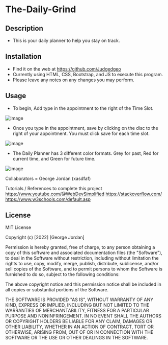 # The-Daily-Grind

## Description

- This is your daily planner to help you stay on track.

## Installation

- Find it on the web at https://github.com/Judgedgeo
- Currently using HTML, CSS, Bootstrap, and JS to execute this program.
- Please leave any notes on any changes you may perform.

## Usage

- To begin, Add type in the appointment to the right of the Time Slot.

![image](https://user-images.githubusercontent.com/115055273/212983254-c3414ae3-d80d-4870-a137-956fcd6d5ae7.png)

- Once you type in the appointment, save by clicking on the disc to the right of your appointment. You must click save for each time slot.

![image](https://user-images.githubusercontent.com/115055273/212983769-141af011-b07a-45ac-a27b-6c90cea5b35b.png)

- The Daily Planner has 3 different color formats. Grey for past, Red for current time, and Green for future time.

![image](https://user-images.githubusercontent.com/115055273/212983254-c3414ae3-d80d-4870-a137-956fcd6d5ae7.png)



Collaborators = George Jordan (xasdfaf)

Tutorials / References to complete this project
https://www.youtube.com/@WebDevSimplified
https://stackoverflow.com/
https://www.w3schools.com/default.asp


## License

MIT License

Copyright (c) [2022] [George Jordan]

Permission is hereby granted, free of charge, to any person obtaining a copy
of this software and associated documentation files (the "Software"), to deal
in the Software without restriction, including without limitation the rights
to use, copy, modify, merge, publish, distribute, sublicense, and/or sell
copies of the Software, and to permit persons to whom the Software is
furnished to do so, subject to the following conditions:

The above copyright notice and this permission notice shall be included in all
copies or substantial portions of the Software.

THE SOFTWARE IS PROVIDED "AS IS", WITHOUT WARRANTY OF ANY KIND, EXPRESS OR
IMPLIED, INCLUDING BUT NOT LIMITED TO THE WARRANTIES OF MERCHANTABILITY,
FITNESS FOR A PARTICULAR PURPOSE AND NONINFRINGEMENT. IN NO EVENT SHALL THE
AUTHORS OR COPYRIGHT HOLDERS BE LIABLE FOR ANY CLAIM, DAMAGES OR OTHER
LIABILITY, WHETHER IN AN ACTION OF CONTRACT, TORT OR OTHERWISE, ARISING FROM,
OUT OF OR IN CONNECTION WITH THE SOFTWARE OR THE USE OR OTHER DEALINGS IN THE
SOFTWARE.
